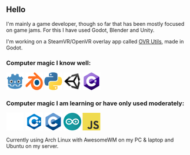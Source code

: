 ## Hello

I'm mainly a game developer, though so far that has been mostly focused on game jams. For this I have used Godot, Blender and Unity.

I'm working on a SteamVR/OpenVR overlay app called [OVR Utils](https://github.com/CrispyPin/ovr-utils), made in Godot.

### Computer magic I know well:

<a href="https://godotengine.org/"><img src="https://github.com/CrispyPin/CrispyPin/blob/main/icons/godot.svg" alt="godot" width="48" height="48"/></a>
<a href="https://blender.org/"><img src="https://github.com/CrispyPin/CrispyPin/blob/main/icons/blender.svg" alt="blender" width="48" height="48"/></a>
<a href="https://python.org/"><img src="https://github.com/CrispyPin/CrispyPin/blob/main/icons/python.svg" alt="python" width="48" height="48"/></a>
<a href="https://unity.com/"><img src="https://github.com/CrispyPin/CrispyPin/blob/main/icons/unity.png" alt="unity3d" width="48" height="48"/></a>
<img src="https://github.com/CrispyPin/CrispyPin/blob/main/icons/csharp.png" alt="C#" width="48" height="48"/>

### Computer magic I am learning or have only used moderately:

<a href="https://www.rust-lang.org/"><img src="https://github.com/CrispyPin/CrispyPin/blob/main/icons/rust.png" alt="rust" width="48" height="48"/></a>
<img src="https://github.com/CrispyPin/CrispyPin/blob/main/icons/cpp.svg" alt="C++" width="48" height="48"/>
<img src="https://github.com/CrispyPin/CrispyPin/blob/main/icons/c.png" alt="C" width="48" height="48"/>
<a href="https://www.arduino.cc/"><img src="https://github.com/CrispyPin/CrispyPin/blob/main/icons/arduino.svg" alt="arduino" width="48" height="48"/></a>
<a href="https://www.javascript.com/"><img src="https://github.com/CrispyPin/CrispyPin/blob/main/icons/javascript.svg" alt="javascript" width="48" height="48"/></a>


Currently using Arch Linux with AwesomeWM on my PC & laptop and Ubuntu on my server.
